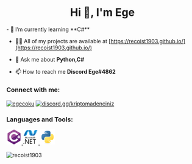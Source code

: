 <h1 align="center">Hi 👋, I'm Ege</h1>
- 🌱 I’m currently learning **C#**

- 👨‍💻 All of my projects are available at [https://recoist1903.github.io/](https://recoist1903.github.io/)

- 💬 Ask me about **Python,C#**

- 📫 How to reach me **Discord Ege#4862**

<h3 align="left">Connect with me:</h3>
<p align="left">
<a href="https://twitter.com/egecoku" target="blank"><img align="center" src="https://raw.githubusercontent.com/rahuldkjain/github-profile-readme-generator/master/src/images/icons/Social/twitter.svg" alt="egecoku" height="30" width="40" /></a>
<a href="https://discord.gg/discord.gg/kriptomadenciniz" target="blank"><img align="center" src="https://raw.githubusercontent.com/rahuldkjain/github-profile-readme-generator/master/src/images/icons/Social/discord.svg" alt="discord.gg/kriptomadenciniz" height="30" width="40" /></a>
</p>

<h3 align="left">Languages and Tools:</h3>
<p align="left"> <a href="https://www.w3schools.com/cs/" target="_blank" rel="noreferrer"> <img src="https://raw.githubusercontent.com/devicons/devicon/master/icons/csharp/csharp-original.svg" alt="csharp" width="40" height="40"/> </a> <a href="https://dotnet.microsoft.com/" target="_blank" rel="noreferrer"> <img src="https://raw.githubusercontent.com/devicons/devicon/master/icons/dot-net/dot-net-original-wordmark.svg" alt="dotnet" width="40" height="40"/> </a> <a href="https://www.python.org" target="_blank" rel="noreferrer"> <img src="https://raw.githubusercontent.com/devicons/devicon/master/icons/python/python-original.svg" alt="python" width="40" height="40"/> </a> </p>

<p><img align="center" src="https://github-readme-stats.vercel.app/api/top-langs?username=recoist1903&show_icons=true&locale=en&layout=compact" alt="recoist1903" /></p>
